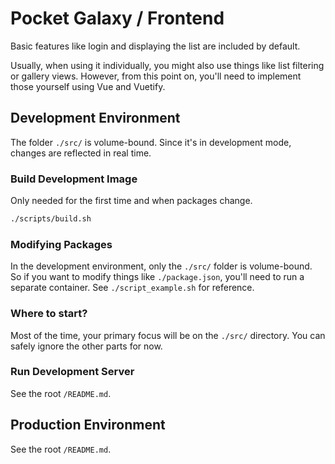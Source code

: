 # Pocket Galaxy / Frontend

Basic features like login and displaying the list are included by default.

Usually, when using it individually, you might also use things like list filtering or gallery views.
However, from this point on, you'll need to implement those yourself using Vue and Vuetify.

## Development Environment

The folder `./src/` is volume-bound. Since it's in development mode, changes are reflected in real time.

### Build Development Image

Only needed for the first time and when packages change.

```bash
./scripts/build.sh
```

### Modifying Packages

In the development environment, only the `./src/` folder is volume-bound.
So if you want to modify things like `./package.json`, you'll need to run a separate container.
See `./script_example.sh` for reference.

### Where to start?

Most of the time, your primary focus will be on the `./src/` directory. You can safely ignore the other parts for now.

### Run Development Server

See the root `/README.md`.

## Production Environment

See the root `/README.md`.
